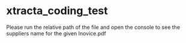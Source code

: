 # xtracta_coding_test

Please run the relative path of the file and open the console to see the suppliers name for the given Inovice.pdf
